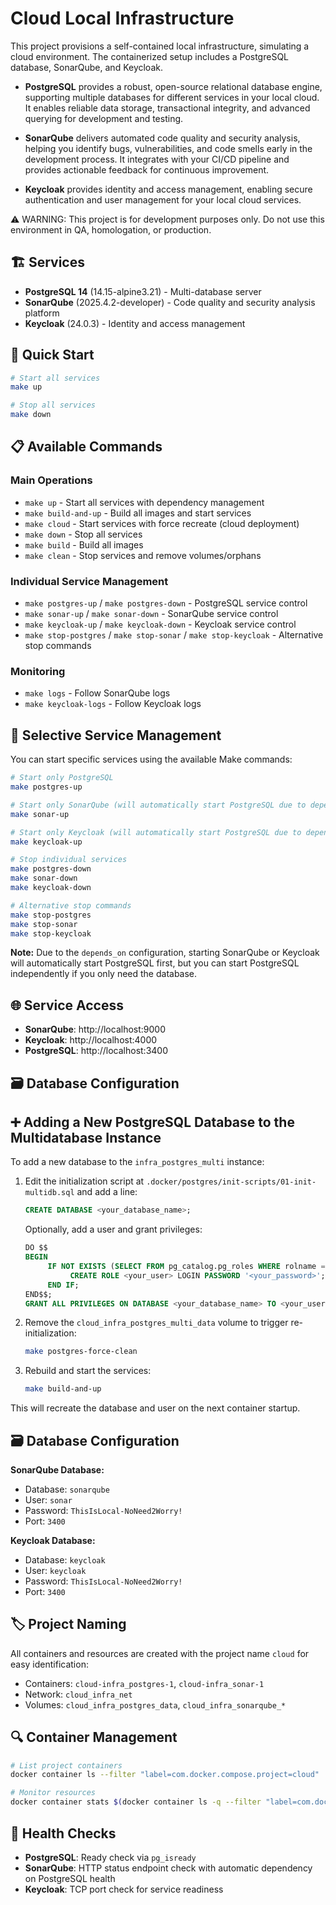 # Cloud Local Infrastructure


This project provisions a self-contained local infrastructure, simulating a cloud environment. The containerized setup includes a PostgreSQL database, SonarQube, and Keycloak.

- **PostgreSQL** provides a robust, open-source relational database engine, supporting multiple databases for different services in your local cloud. It enables reliable data storage, transactional integrity, and advanced querying for development and testing.

- **SonarQube** delivers automated code quality and security analysis, helping you identify bugs, vulnerabilities, and code smells early in the development process. It integrates with your CI/CD pipeline and provides actionable feedback for continuous improvement.

- **Keycloak** provides identity and access management, enabling secure authentication and user management for your local cloud services.

⚠️ WARNING: This project is for development purposes only. Do not use this environment in QA, homologation, or production.

## 🏗️ Services

- **PostgreSQL 14** (14.15-alpine3.21) - Multi-database server
- **SonarQube** (2025.4.2-developer) - Code quality and security analysis platform
- **Keycloak** (24.0.3) - Identity and access management

## 🚀 Quick Start

```bash
# Start all services
make up

# Stop all services  
make down
```

## 📋 Available Commands

### Main Operations
- `make up` - Start all services with dependency management
- `make build-and-up` - Build all images and start services
- `make cloud` - Start services with force recreate (cloud deployment)
- `make down` - Stop all services
- `make build` - Build all images
- `make clean` - Stop services and remove volumes/orphans

### Individual Service Management
- `make postgres-up` / `make postgres-down` - PostgreSQL service control
- `make sonar-up` / `make sonar-down` - SonarQube service control
- `make keycloak-up` / `make keycloak-down` - Keycloak service control
- `make stop-postgres` / `make stop-sonar` / `make stop-keycloak` - Alternative stop commands

### Monitoring
- `make logs` - Follow SonarQube logs
- `make keycloak-logs` - Follow Keycloak logs

## 🎯 Selective Service Management

You can start specific services using the available Make commands:

```bash
# Start only PostgreSQL
make postgres-up

# Start only SonarQube (will automatically start PostgreSQL due to dependency)
make sonar-up

# Start only Keycloak (will automatically start PostgreSQL due to dependency)
make keycloak-up

# Stop individual services
make postgres-down
make sonar-down
make keycloak-down

# Alternative stop commands
make stop-postgres
make stop-sonar
make stop-keycloak
```

**Note:** Due to the `depends_on` configuration, starting SonarQube or Keycloak will automatically start PostgreSQL first, but you can start PostgreSQL independently if you only need the database.

## 🌐 Service Access

- **SonarQube**: http://localhost:9000
- **Keycloak**: http://localhost:4000
- **PostgreSQL**: http://localhost:3400

## 🗃️ Database Configuration
## ➕ Adding a New PostgreSQL Database to the Multidatabase Instance

To add a new database to the `infra_postgres_multi` instance:

1. Edit the initialization script at `.docker/postgres/init-scripts/01-init-multidb.sql` and add a line:
	```sql
	CREATE DATABASE <your_database_name>;
	```
	Optionally, add a user and grant privileges:
	```sql
	DO $$
	BEGIN
		 IF NOT EXISTS (SELECT FROM pg_catalog.pg_roles WHERE rolname = '<your_user>') THEN
			  CREATE ROLE <your_user> LOGIN PASSWORD '<your_password>';
		 END IF;
	END$$;
	GRANT ALL PRIVILEGES ON DATABASE <your_database_name> TO <your_user>;
	```

2. Remove the `cloud_infra_postgres_multi_data` volume to trigger re-initialization:
	```bash
	make postgres-force-clean
	```

3. Rebuild and start the services:
	```bash
	make build-and-up
	```

This will recreate the database and user on the next container startup.

## 🗃️ Database Configuration

**SonarQube Database:**
- Database: `sonarqube`
- User: `sonar`
- Password: `ThisIsLocal-NoNeed2Worry!`
- Port: `3400`

**Keycloak Database:**
- Database: `keycloak`
- User: `keycloak`
- Password: `ThisIsLocal-NoNeed2Worry!`
- Port: `3400`

## 🏷️ Project Naming

All containers and resources are created with the project name `cloud` for easy identification:
- Containers: `cloud-infra_postgres-1`, `cloud-infra_sonar-1`
- Network: `cloud_infra_net`
- Volumes: `cloud_infra_postgres_data`, `cloud_infra_sonarqube_*`


## 🔍 Container Management

```bash
# List project containers
docker container ls --filter "label=com.docker.compose.project=cloud"

# Monitor resources
docker container stats $(docker container ls -q --filter "label=com.docker.compose.project=cloud")
```


## 🏥 Health Checks

- **PostgreSQL**: Ready check via `pg_isready`
- **SonarQube**: HTTP status endpoint check with automatic dependency on PostgreSQL health
- **Keycloak**: TCP port check for service readiness
